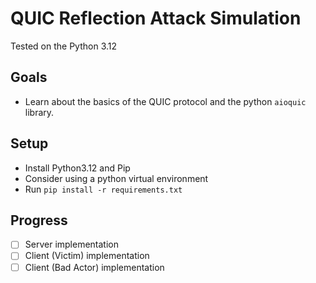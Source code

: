 # QUIC Reflection Attack Simulation

Tested on the Python 3.12

## Goals

- Learn about the basics of the QUIC protocol and the python `aioquic` library.

## Setup

- Install Python3.12 and Pip
- Consider using a python virtual environment
- Run `pip install -r requirements.txt`

## Progress

- [ ] Server implementation
- [ ] Client (Victim) implementation
- [ ] Client (Bad Actor) implementation
